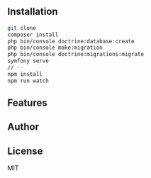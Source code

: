 
## Installation
```sh
git clone
composer install
php bin/console doctrine:database:create
php bin/console make:migration
php bin/console doctrine:migrations:migrate
symfony serve 
// --
npm install
npm run watch

```
## Features

## Author

## License

MIT

